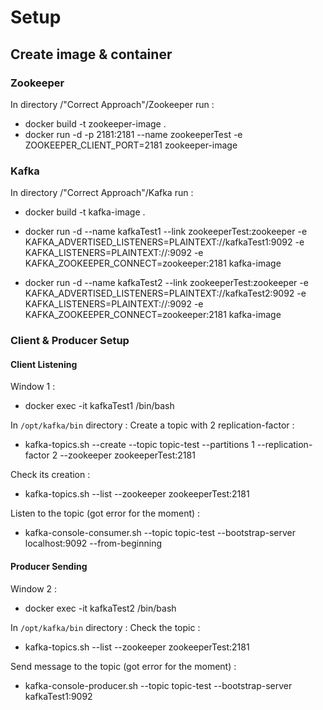 # Setup

## Create image & container
### Zookeeper
In directory /"Correct Approach"/Zookeeper run :
- docker build -t  zookeeper-image .
- docker run -d -p 2181:2181 --name zookeeperTest -e ZOOKEEPER_CLIENT_PORT=2181 zookeeper-image

### Kafka
In directory /"Correct Approach"/Kafka run :
- docker build -t  kafka-image .

- docker run -d --name kafkaTest1 --link zookeeperTest:zookeeper -e KAFKA_ADVERTISED_LISTENERS=PLAINTEXT://kafkaTest1:9092 -e KAFKA_LISTENERS=PLAINTEXT://:9092 -e KAFKA_ZOOKEEPER_CONNECT=zookeeper:2181 kafka-image

- docker run -d --name kafkaTest2 --link zookeeperTest:zookeeper -e KAFKA_ADVERTISED_LISTENERS=PLAINTEXT://kafkaTest2:9092 -e KAFKA_LISTENERS=PLAINTEXT://:9092 -e KAFKA_ZOOKEEPER_CONNECT=zookeeper:2181 kafka-image

### Client & Producer Setup

#### Client Listening
Window 1 :
- docker exec -it kafkaTest1 /bin/bash

In `/opt/kafka/bin` directory :
Create a topic with 2 replication-factor :
- kafka-topics.sh --create --topic topic-test --partitions 1 --replication-factor 2 --zookeeper zookeeperTest:2181

Check its creation :
- kafka-topics.sh --list --zookeeper zookeeperTest:2181

Listen to the topic (got error for the moment) :
- kafka-console-consumer.sh --topic topic-test --bootstrap-server localhost:9092 --from-beginning

#### Producer Sending
Window 2 :
- docker exec -it kafkaTest2 /bin/bash

In `/opt/kafka/bin` directory :
Check the topic :
- kafka-topics.sh --list --zookeeper zookeeperTest:2181

Send message to the topic (got error for the moment) :
- kafka-console-producer.sh --topic topic-test --bootstrap-server kafkaTest1:9092